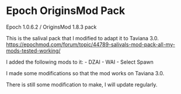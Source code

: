 # Epoch OriginsMod Pack
 Epoch 1.0.6.2 / OriginsMod 1.8.3 pack

 This is the salival pack that I modified to adapt it to Taviana 3.0.
    https://epochmod.com/forum/topic/44789-salivals-mod-pack-all-my-mods-tested-working/

I added the following mods to it:
    - DZAI
    - WAI
    - Select Spawn

I made some modifications so that the mod works on Taviana 3.0.

There is still some modification to make, I will update regularly.
